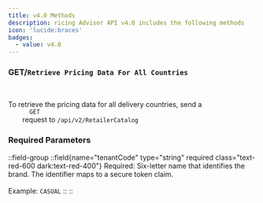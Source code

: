 ```yaml
---
title: v4.0 Methods
description: ricing Advisor API v4.0 includes the following methods
icon: 'lucide:braces'
badges:
  - value: v4.0 
---
```


### <span class="inline-block px-2 py-0.5 rounded bg-blue-100 text-green-700 text-lg font-semibold font-mono font-bold">GET</span>/`Retrieve Pricing Data For All Countries`

<br>

<div class="space-y-6 text-base leading-relaxed text-neutral-800 dark:text-neutral-200">

  <p>
    To retrieve the pricing data for all delivery countries, send a
    <code class="px-1 py-0.5 rounded bg-neutral-100 dark:bg-neutral-800 text-sky-600 font-mono text-sm">
      GET
    </code>
    request to <code>/api/v2/RetailerCatalog</code>
  </p>

  ### Required Parameters

  ::field-group
  ::field{name="tenantCode" type="string" required class="text-red-600 dark:text-red-400"}
  <span class="text-red-600 dark:text-red-400 font-medium">Required:</span> Six-letter name that identifies the brand. The identifier maps to a secure token claim.  
  <br /><span class="text-sm text-neutral-600 dark:text-neutral-400">Example: <code class="font-mono text-sm">CASUAL</code></span>
  ::
::

